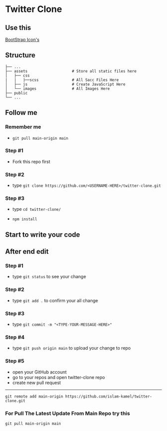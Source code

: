 # Twitter Clone

## Use this

[BootStrap Icon's](https://icons.getbootstrap.com/)

## Structure

    ├── ...
    ├── assets                    # Store all static files here 
    │   ├── css
    |   |   ├──scss               # All Sacc Files Here
    │   ├── js                    # Create JavaScript Here 
    │   └── images                # All Images Here 
    ├── public   
    └── ...

## Follow me

### Remember me
- `git pull main-origin main`

### Step #1
- Fork this repo first

### Step #2

- type `git clone https://github.com/<USERNAME-HERE>/twitter-clone.git`

### Step #3

- type `cd twitter-clone/`

- `npm install`

## Start to write your code

## After end edit

### Step #1

- type `git status` to see your change

### Step #2

- type `git add .` to confirm your all change

### Step #3

- type `git commit -m "<TYPE-YOUR-MESSAGE-HERE>"`

### Step #4

- type `git push origin main` to upload your change to repo

### Step #5

- open your GitHub account
- go to your repos and open twitter-clone repo
- create new pull request

---

`git remote add main-origin https://github.com/islam-kamel/twitter-clone.git`

### For Pull The Latest Update From Main Repo try this

`git pull main-origin main`
